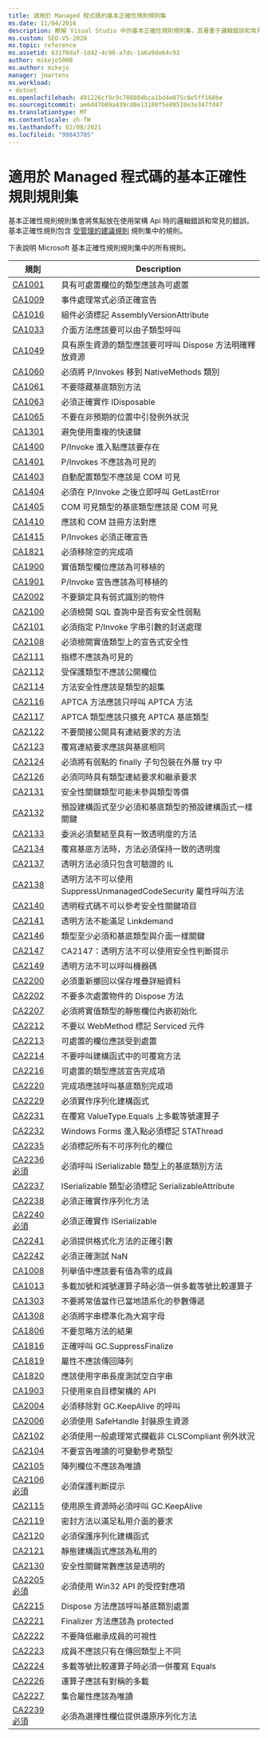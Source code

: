 ```yaml
---
title: 適用於 Managed 程式碼的基本正確性規則規則集
ms.date: 11/04/2016
description: 瞭解 Visual Studio 中的基本正確性規則規則集，其著重于邏輯錯誤和常見的 framework API 錯誤。 請參閱規則描述。
ms.custom: SEO-VS-2020
ms.topic: reference
ms.assetid: 631f0daf-1d42-4c90-a7dc-1a6a9de64c93
author: mikejo5000
ms.author: mikejo
manager: jmartens
ms.workload:
- dotnet
ms.openlocfilehash: 491226cf9c9c708804bca1bd4e075c8e5ff160be
ms.sourcegitcommit: ae6d47b09a439cd0e13180f5e89510e3e347fd47
ms.translationtype: MT
ms.contentlocale: zh-TW
ms.lasthandoff: 02/08/2021
ms.locfileid: "99843705"
---
```

# <a name="basic-correctness-rules-rule-set-for-managed-code"></a>適用於 Managed 程式碼的基本正確性規則規則集

基本正確性規則規則集會將焦點放在使用架構 Api 時的邏輯錯誤和常見的錯誤。 基本正確性規則包含 [受管理的建議規則](managed-recommended-rules-rule-set-for-managed-code.md) 規則集中的規則。

下表說明 Microsoft 基本正確性規則規則集中的所有規則。

|規則|Description|
|----------|-----------------|
|[CA1001](/dotnet/fundamentals/code-analysis/quality-rules/ca1001)|具有可處置欄位的類型應該為可處置|
|[CA1009](../code-quality/ca1009.md)|事件處理常式必須正確宣告|
|[CA1016](/dotnet/fundamentals/code-analysis/quality-rules/ca1016)|組件必須標記 AssemblyVersionAttribute|
|[CA1033](/dotnet/fundamentals/code-analysis/quality-rules/ca1033)|介面方法應該要可以由子類型呼叫|
|[CA1049](../code-quality/ca1049.md)|具有原生資源的類型應該要可呼叫 Dispose 方法明確釋放資源|
|[CA1060](/dotnet/fundamentals/code-analysis/quality-rules/ca1060)|必須將 P/Invokes 移到 NativeMethods 類別|
|[CA1061](/dotnet/fundamentals/code-analysis/quality-rules/ca1061)|不要隱藏基底類別方法|
|[CA1063](/dotnet/fundamentals/code-analysis/quality-rules/ca1063)|必須正確實作 IDisposable|
|[CA1065](/dotnet/fundamentals/code-analysis/quality-rules/ca1065)|不要在非預期的位置中引發例外狀況|
|[CA1301](../code-quality/ca1301.md)|避免使用重複的快速鍵|
|[CA1400](../code-quality/ca1400.md)|P/Invoke 進入點應該要存在|
|[CA1401](/dotnet/fundamentals/code-analysis/quality-rules/ca1401)|P/Invokes 不應該為可見的|
|[CA1403](../code-quality/ca1403.md)|自動配置類型不應該是 COM 可見|
|[CA1404](../code-quality/ca1404.md)|必須在 P/Invoke 之後立即呼叫 GetLastError|
|[CA1405](../code-quality/ca1405.md)|COM 可見類型的基底類型應該是 COM 可見|
|[CA1410](../code-quality/ca1410.md)|應該和 COM 註冊方法對應|
|[CA1415](../code-quality/ca1415.md)|P/Invokes 必須正確宣告|
|[CA1821](/dotnet/fundamentals/code-analysis/quality-rules/ca1821)|必須移除空的完成項|
|[CA1900](../code-quality/ca1900.md)|實值類型欄位應該為可移植的|
|[CA1901](../code-quality/ca1901.md)|P/Invoke 宣告應該為可移植的|
|[CA2002](/dotnet/fundamentals/code-analysis/quality-rules/ca2002)|不要鎖定具有弱式識別的物件|
|[CA2100](/dotnet/fundamentals/code-analysis/quality-rules/ca2100)|必須檢閱 SQL 查詢中是否有安全性弱點|
|[CA2101](/dotnet/fundamentals/code-analysis/quality-rules/ca2101)|必須指定 P/Invoke 字串引數的封送處理|
|[CA2108](../code-quality/ca2108.md)|必須檢閱實值類型上的宣告式安全性|
|[CA2111](../code-quality/ca2111.md)|指標不應該為可見的|
|[CA2112](../code-quality/ca2112.md)|受保護類型不應該公開欄位|
|[CA2114](../code-quality/ca2114.md)|方法安全性應該是類型的超集|
|[CA2116](../code-quality/ca2116.md)|APTCA 方法應該只呼叫 APTCA 方法|
|[CA2117](../code-quality/ca2117.md)|APTCA 類型應該只擴充 APTCA 基底類型|
|[CA2122](../code-quality/ca2122.md)|不要間接公開具有連結要求的方法|
|[CA2123](../code-quality/ca2123.md)|覆寫連結要求應該與基底相同|
|[CA2124](../code-quality/ca2124.md)|必須將有弱點的 finally 子句包裝在外層 try 中|
|[CA2126](../code-quality/ca2126.md)|必須同時具有類型連結要求和繼承要求|
|[CA2131](../code-quality/ca2131.md)|安全性關鍵類型可能未參與類型等價|
|[CA2132](../code-quality/ca2132.md)|預設建構函式至少必須和基底類型的預設建構函式一樣關鍵|
|[CA2133](../code-quality/ca2133.md)|委派必須繫結至具有一致透明度的方法|
|[CA2134](../code-quality/ca2134.md)|覆寫基底方法時，方法必須保持一致的透明度|
|[CA2137](../code-quality/ca2137.md)|透明方法必須只包含可驗證的 IL|
|[CA2138](../code-quality/ca2138.md)|透明方法不可以使用 SuppressUnmanagedCodeSecurity 屬性呼叫方法|
|[CA2140](../code-quality/ca2140.md)|透明程式碼不可以參考安全性關鍵項目|
|[CA2141](../code-quality/ca2141.md)|透明方法不能滿足 Linkdemand|
|[CA2146](../code-quality/ca2146.md)|類型至少必須和基底類型與介面一樣關鍵|
|[CA2147](../code-quality/ca2147.md)|CA2147：透明方法不可以使用安全性判斷提示|
|[CA2149](../code-quality/ca2149.md)|透明方法不可以呼叫機器碼|
|[CA2200](/dotnet/fundamentals/code-analysis/quality-rules/ca2200)|必須重新擲回以保存堆疊詳細資料|
|[CA2202](../code-quality/ca2202.md)|不要多次處置物件的 Dispose 方法|
|[CA2207](/dotnet/fundamentals/code-analysis/quality-rules/ca2207)|必須將實值類型的靜態欄位內嵌初始化|
|[CA2212](../code-quality/ca2212.md)|不要以 WebMethod 標記 Serviced 元件|
|[CA2213](/dotnet/fundamentals/code-analysis/quality-rules/ca2213)|可處置的欄位應該受到處置|
|[CA2214](/dotnet/fundamentals/code-analysis/quality-rules/ca2214)|不要呼叫建構函式中的可覆寫方法|
|[CA2216](/dotnet/fundamentals/code-analysis/quality-rules/ca2216)|可處置的類型應該宣告完成項|
|[CA2220](../code-quality/ca2220.md)|完成項應該呼叫基底類別完成項|
|[CA2229](/dotnet/fundamentals/code-analysis/quality-rules/ca2229)|必須實作序列化建構函式|
|[CA2231](/dotnet/fundamentals/code-analysis/quality-rules/ca2231)|在覆寫 ValueType.Equals 上多載等號運算子|
|[CA2232](../code-quality/ca2232.md)|Windows Forms 進入點必須標記 STAThread|
|[CA2235](/dotnet/fundamentals/code-analysis/quality-rules/ca2235)|必須標記所有不可序列化的欄位|
|[CA2236 必須](../code-quality/ca2236.md)|必須呼叫 ISerializable 類型上的基底類別方法|
|[CA2237](/dotnet/fundamentals/code-analysis/quality-rules/ca2237)|ISerializable 類型必須標記 SerializableAttribute|
|[CA2238](../code-quality/ca2238.md)|必須正確實作序列化方法|
|[CA2240 必須](../code-quality/ca2240.md)|必須正確實作 ISerializable|
|[CA2241](/dotnet/fundamentals/code-analysis/quality-rules/ca2241)|必須提供格式化方法的正確引數|
|[CA2242](/dotnet/fundamentals/code-analysis/quality-rules/ca2242)|必須正確測試 NaN|
|[CA1008](/dotnet/fundamentals/code-analysis/quality-rules/ca1008)|列舉值中應該要有值為零的成員|
|[CA1013](../code-quality/ca1013.md)|多載加號和減號運算子時必須一併多載等號比較運算子|
|[CA1303](/dotnet/fundamentals/code-analysis/quality-rules/ca1303)|不要將常值當作已當地語系化的參數傳遞|
|[CA1308](/dotnet/fundamentals/code-analysis/quality-rules/ca1308)|必須將字串標準化為大寫字母|
|[CA1806](/dotnet/fundamentals/code-analysis/quality-rules/ca1806)|不要忽略方法的結果|
|[CA1816](/dotnet/fundamentals/code-analysis/quality-rules/ca1816)|正確呼叫 GC.SuppressFinalize|
|[CA1819](/dotnet/fundamentals/code-analysis/quality-rules/ca1819)|屬性不應該傳回陣列|
|[CA1820](/dotnet/fundamentals/code-analysis/quality-rules/ca1820)|應該使用字串長度測試空白字串|
|[CA1903](../code-quality/ca1903.md)|只使用來自目標架構的 API|
|[CA2004](../code-quality/ca2004.md)|必須移除對 GC.KeepAlive 的呼叫|
|[CA2006](../code-quality/ca2006.md)|必須使用 SafeHandle 封裝原生資源|
|[CA2102](../code-quality/ca2102.md)|必須使用一般處理常式攔截非 CLSCompliant 例外狀況|
|[CA2104](../code-quality/ca2104.md)|不要宣告唯讀的可變動參考類型|
|[CA2105](../code-quality/ca2105.md)|陣列欄位不應該為唯讀|
|[CA2106 必須](../code-quality/ca2106.md)|必須保護判斷提示|
|[CA2115](../code-quality/ca2115.md)|使用原生資源時必須呼叫 GC.KeepAlive|
|[CA2119](/dotnet/fundamentals/code-analysis/quality-rules/ca2119)|密封方法以滿足私用介面的要求|
|[CA2120](../code-quality/ca2120.md)|必須保護序列化建構函式|
|[CA2121](../code-quality/ca2121.md)|靜態建構函式應該為私用的|
|[CA2130](../code-quality/ca2130.md)|安全性關鍵常數應該是透明的|
|[CA2205 必須](../code-quality/ca2205.md)|必須使用 Win32 API 的受控對應項|
|[CA2215](/dotnet/fundamentals/code-analysis/quality-rules/ca2215)|Dispose 方法應該呼叫基底類別處置|
|[CA2221](../code-quality/ca2221.md)|Finalizer 方法應該為 protected|
|[CA2222](../code-quality/ca2222.md)|不要降低繼承成員的可視性|
|[CA2223](../code-quality/ca2223.md)|成員不應該只有在傳回類型上不同|
|[CA2224](../code-quality/ca2224.md)|多載等號比較運算子時必須一併覆寫 Equals|
|[CA2226](/dotnet/fundamentals/code-analysis/quality-rules/ca2226)|運算子應該有對稱的多載|
|[CA2227](/dotnet/fundamentals/code-analysis/quality-rules/ca2227)|集合屬性應該為唯讀|
|[CA2239 必須](../code-quality/ca2239.md)|必須為選擇性欄位提供還原序列化方法|
